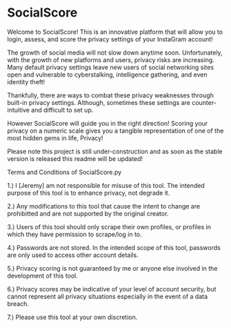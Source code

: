 # SocialScore

Welcome to SocialScore! This is an innovative platform that will allow you to login, assess, and score the privacy settings of your InstaGram account!  

The growth of social media will not slow down anytime soon. Unfortunately, with the growth of new platforms and users, privacy risks are increasing. Many default privacy settings leave new users of social networking sites open and vulnerable to cyberstalking, intelligence gathering, and even identity theft! 

Thankfully, there are ways to combat these privacy weaknesses through built-in privacy settings. Although, sometimes these settings are counter-intuitive and difficult to set up.  

However SocialScore will guide you in the right direction! Scoring your privacy on a numeric scale gives you a tangible representation of one of the most hidden gems in life, Privacy! 

Please note this project is still under-construction and as soon as the stable version is released this readme will be updated!

Terms and Conditions of SocialScore.py

1.) I [Jeremy] am not responsible for misuse of this tool.  The intended purpose of this tool is to enhance privacy, not degrade it.  

2.) Any modifications to this tool that cause the intent to change are prohibitted and are not supported by the original creator.

3.) Users of this tool should only scrape their own profiles, or profiles in which they have permission to scrape/log in to.

4.) Passwords are not stored.  In the intended scope of this tool, passwords are only used to access other account details.

5.) Privacy scoring is not guaranteed by me or anyone else involved in the development of this tool.  

6.) Privacy scores may be indicative of your level of account security, but cannot represent all privacy situations especially in the event of a data breach.

7.) Please use this tool at your own discretion.  

